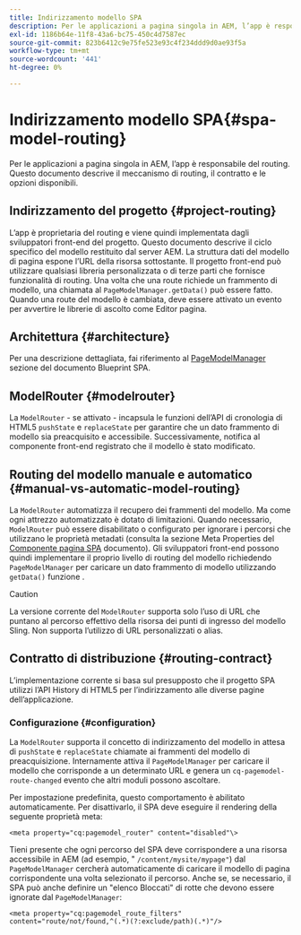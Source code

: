 ```yaml
---
title: Indirizzamento modello SPA
description: Per le applicazioni a pagina singola in AEM, l’app è responsabile del routing. Questo documento descrive il meccanismo di routing, il contratto e le opzioni disponibili.
exl-id: 1186b64e-11f8-43a6-bc75-450c4d7587ec
source-git-commit: 823b6412c9e75fe523e93c4f234ddd9d0ae93f5a
workflow-type: tm+mt
source-wordcount: '441'
ht-degree: 0%

---
```


# Indirizzamento modello SPA{#spa-model-routing}

Per le applicazioni a pagina singola in AEM, l’app è responsabile del routing. Questo documento descrive il meccanismo di routing, il contratto e le opzioni disponibili.

## Indirizzamento del progetto {#project-routing}

L’app è proprietaria del routing e viene quindi implementata dagli sviluppatori front-end del progetto. Questo documento descrive il ciclo specifico del modello restituito dal server AEM. La struttura dati del modello di pagina espone l’URL della risorsa sottostante. Il progetto front-end può utilizzare qualsiasi libreria personalizzata o di terze parti che fornisce funzionalità di routing. Una volta che una route richiede un frammento di modello, una chiamata al `PageModelManager.getData()` può essere fatto. Quando una route del modello è cambiata, deve essere attivato un evento per avvertire le librerie di ascolto come Editor pagina.

## Architettura {#architecture}

Per una descrizione dettagliata, fai riferimento al [PageModelManager](blueprint.md#pagemodelmanager) sezione del documento Blueprint SPA.

## ModelRouter {#modelrouter}

La `ModelRouter` - se attivato - incapsula le funzioni dell’API di cronologia di HTML5 `pushState` e `replaceState` per garantire che un dato frammento di modello sia preacquisito e accessibile. Successivamente, notifica al componente front-end registrato che il modello è stato modificato.

## Routing del modello manuale e automatico {#manual-vs-automatic-model-routing}

La `ModelRouter` automatizza il recupero dei frammenti del modello. Ma come ogni attrezzo automatizzato è dotato di limitazioni. Quando necessario, `ModelRouter` può essere disabilitato o configurato per ignorare i percorsi che utilizzano le proprietà metadati (consulta la sezione Meta Properties del [Componente pagina SPA](page-component.md) documento). Gli sviluppatori front-end possono quindi implementare il proprio livello di routing del modello richiedendo `PageModelManager` per caricare un dato frammento di modello utilizzando `getData()` funzione .

>[!CAUTION]
>
>La versione corrente del `ModelRouter` supporta solo l’uso di URL che puntano al percorso effettivo della risorsa dei punti di ingresso del modello Sling. Non supporta l’utilizzo di URL personalizzati o alias.

## Contratto di distribuzione {#routing-contract}

L’implementazione corrente si basa sul presupposto che il progetto SPA utilizzi l’API History di HTML5 per l’indirizzamento alle diverse pagine dell’applicazione.

### Configurazione {#configuration}

La `ModelRouter` supporta il concetto di indirizzamento del modello in attesa di `pushState` e `replaceState` chiamate ai frammenti del modello di preacquisizione. Internamente attiva il `PageModelManager` per caricare il modello che corrisponde a un determinato URL e genera un `cq-pagemodel-route-changed` evento che altri moduli possono ascoltare.

Per impostazione predefinita, questo comportamento è abilitato automaticamente. Per disattivarlo, il SPA deve eseguire il rendering della seguente proprietà meta:

```
<meta property="cq:pagemodel_router" content="disabled"\>
```

Tieni presente che ogni percorso del SPA deve corrispondere a una risorsa accessibile in AEM (ad esempio, &quot; `/content/mysite/mypage"`) dal `PageModelManager` cercherà automaticamente di caricare il modello di pagina corrispondente una volta selezionato il percorso. Anche se, se necessario, il SPA può anche definire un &quot;elenco Bloccati&quot; di rotte che devono essere ignorate dal `PageModelManager`:

```
<meta property="cq:pagemodel_route_filters" content="route/not/found,^(.*)(?:exclude/path)(.*)"/>
```
